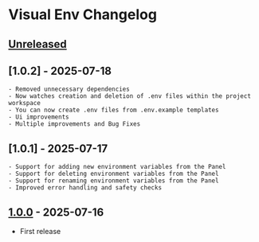 <!-- Keep a Changelog guide -> https://keepachangelog.com -->

# Visual Env Changelog

## [Unreleased]

## [1.0.2] - 2025-07-18
    - Removed unnecessary dependencies
    - Now watches creation and deletion of .env files within the project workspace
    - You can now create .env files from .env.example templates
    - Ui improvements
    - Multiple improvements and Bug Fixes

## [1.0.1] - 2025-07-17
    - Support for adding new environment variables from the Panel
    - Support for deleting environment variables from the Panel
    - Support for renaming environment variables from the Panel
    - Improved error handling and safety checks 

## [1.0.0] - 2025-07-16
- First release

[Unreleased]: https://github.com/ringlesoft/visual-env/compare/v1.0.0...HEAD
[1.0.0]: https://github.com/ringlesoft/visual-env/commits/v1.0.0
